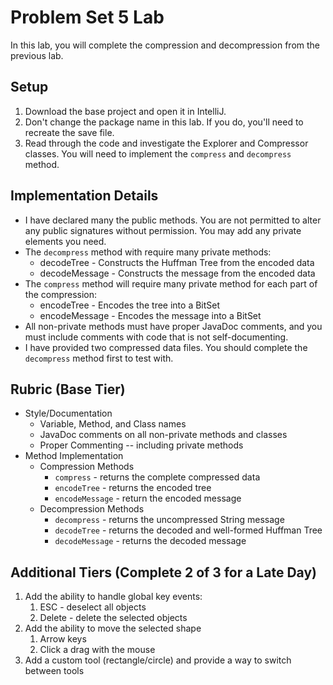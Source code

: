 # Problem Set 5 Lab

In this lab, you will complete the compression and decompression from the previous lab.

## Setup
1. Download the base project and open it in IntelliJ.
2. Don't change the package name in this lab.  If you do, you'll need to recreate the save file.
3. Read through the code and investigate the Explorer and Compressor classes.  You will need to implement the `compress` and `decompress` method.

## Implementation Details
* I have declared many the public methods.  You are not permitted to alter any public signatures without permission. You may add any private elements you need.
* The `decompress` method with require many private methods:
  * decodeTree - Constructs the Huffman Tree from the encoded data
  * decodeMessage - Constructs the message from the encoded data
* The `compress` method will require many private method for each part of the compression:
  * encodeTree - Encodes the tree into a BitSet
  * encodeMessage - Encodes the message into a BitSet
* All non-private methods must have proper JavaDoc comments, and you must include comments with code that is not self-documenting.
* I have provided two compressed data files.  You should complete the `decompress` method first to test with.

## Rubric (Base Tier)
* Style/Documentation
    * Variable, Method, and Class names
    * JavaDoc comments on all non-private methods and classes
    * Proper Commenting -- including private methods
* Method Implementation
  * Compression Methods
    * `compress` - returns the complete compressed data
    * `encodeTree` - returns the encoded tree
    * `encodeMessage` - return the encoded message
  * Decompression Methods
    * `decompress` - returns the uncompressed String message
    * `decodeTree` - returns the decoded and well-formed Huffman Tree
    * `decodeMessage` - returns the decoded message

## Additional Tiers (Complete 2 of 3 for a Late Day)
1. Add the ability to handle global key events:
    1. ESC - deselect all objects
    2. Delete - delete the selected objects
2. Add the ability to move the selected shape
    1. Arrow keys
    2. Click a drag with the mouse
3. Add a custom tool (rectangle/circle) and provide a way to switch between tools
